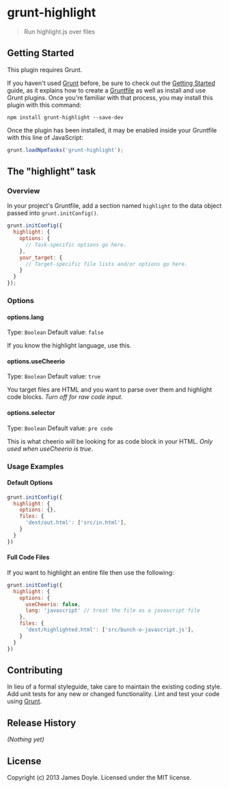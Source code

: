# grunt-highlight

> Run highlight.js over files

## Getting Started
This plugin requires Grunt.

If you haven't used [Grunt](http://gruntjs.com/) before, be sure to check out the [Getting Started](http://gruntjs.com/getting-started) guide, as it explains how to create a [Gruntfile](http://gruntjs.com/sample-gruntfile) as well as install and use Grunt plugins. Once you're familiar with that process, you may install this plugin with this command:

```shell
npm install grunt-highlight --save-dev
```

Once the plugin has been installed, it may be enabled inside your Gruntfile with this line of JavaScript:

```js
grunt.loadNpmTasks('grunt-highlight');
```

## The "highlight" task

### Overview
In your project's Gruntfile, add a section named `highlight` to the data object passed into `grunt.initConfig()`.

```js
grunt.initConfig({
  highlight: {
    options: {
      // Task-specific options go here.
    },
    your_target: {
      // Target-specific file lists and/or options go here.
    }
  }
});
```

### Options

#### options.lang
Type: `Boolean`
Default value: `false`

If you know the highlight language, use this.

#### options.useCheerio
Type: `Boolean`
Default value: `true`

You target files are HTML and you want to parse over them and highlight code blocks. *Turn off for raw code input*.

#### options.selector
Type: `Boolean`
Default value: `pre code`

This is what cheerio will be looking for as code block in your HTML. *Only used when useCheerio is true*.

### Usage Examples

#### Default Options

```js
grunt.initConfig({
  highlight: {
    options: {},
    files: {
      'dest/out.html': ['src/in.html'],
    }
  }
})
```

#### Full Code Files

If you want to highlight an entire file then use the following:

```js
grunt.initConfig({
  highlight: {
    options: {
      useCheerio: false,
      lang: 'javascript' // treat the file as a javascript file
    },
    files: {
      'dest/highlighted.html': ['src/bunch-o-javascript.js'],
    }
  }
})
```

## Contributing
In lieu of a formal styleguide, take care to maintain the existing coding style. Add unit tests for any new or changed functionality. Lint and test your code using [Grunt](http://gruntjs.com/).

## Release History
_(Nothing yet)_

## License
Copyright (c) 2013 James Doyle. Licensed under the MIT license.

